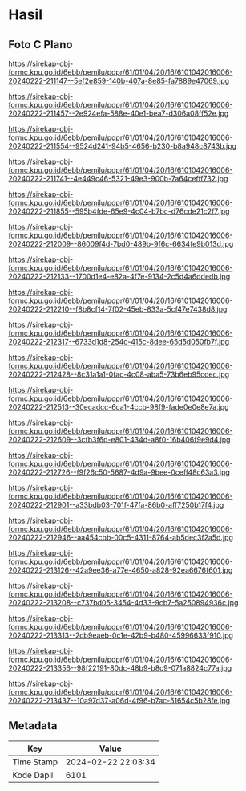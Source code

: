 # Hasil

## Foto C Plano

https://sirekap-obj-formc.kpu.go.id/6ebb/pemilu/pdpr/61/01/04/20/16/6101042016006-20240222-211147--5ef2e859-140b-407a-8e85-fa7889e47069.jpg

https://sirekap-obj-formc.kpu.go.id/6ebb/pemilu/pdpr/61/01/04/20/16/6101042016006-20240222-211457--2e924efa-588e-40e1-bea7-d306a08ff52e.jpg

https://sirekap-obj-formc.kpu.go.id/6ebb/pemilu/pdpr/61/01/04/20/16/6101042016006-20240222-211554--9524d241-94b5-4656-b230-b8a948c8743b.jpg

https://sirekap-obj-formc.kpu.go.id/6ebb/pemilu/pdpr/61/01/04/20/16/6101042016006-20240222-211741--4e449c46-5321-49e3-900b-7a64cefff732.jpg

https://sirekap-obj-formc.kpu.go.id/6ebb/pemilu/pdpr/61/01/04/20/16/6101042016006-20240222-211855--595b4fde-65e9-4c04-b7bc-d76cde21c2f7.jpg

https://sirekap-obj-formc.kpu.go.id/6ebb/pemilu/pdpr/61/01/04/20/16/6101042016006-20240222-212009--86009f4d-7bd0-489b-9f6c-6634fe9b013d.jpg

https://sirekap-obj-formc.kpu.go.id/6ebb/pemilu/pdpr/61/01/04/20/16/6101042016006-20240222-212133--1700d1e4-e82a-4f7e-9134-2c5d4a6ddedb.jpg

https://sirekap-obj-formc.kpu.go.id/6ebb/pemilu/pdpr/61/01/04/20/16/6101042016006-20240222-212210--f8b8cf14-7f02-45eb-833a-5cf47e7438d8.jpg

https://sirekap-obj-formc.kpu.go.id/6ebb/pemilu/pdpr/61/01/04/20/16/6101042016006-20240222-212317--6733d1d8-254c-415c-8dee-65d5d050fb7f.jpg

https://sirekap-obj-formc.kpu.go.id/6ebb/pemilu/pdpr/61/01/04/20/16/6101042016006-20240222-212428--8c31a1a1-0fac-4c08-aba5-73b6eb95cdec.jpg

https://sirekap-obj-formc.kpu.go.id/6ebb/pemilu/pdpr/61/01/04/20/16/6101042016006-20240222-212513--30ecadcc-6ca1-4ccb-98f9-fade0e0e8e7a.jpg

https://sirekap-obj-formc.kpu.go.id/6ebb/pemilu/pdpr/61/01/04/20/16/6101042016006-20240222-212609--3cfb3f6d-e801-434d-a8f0-16b406f9e9d4.jpg

https://sirekap-obj-formc.kpu.go.id/6ebb/pemilu/pdpr/61/01/04/20/16/6101042016006-20240222-212726--f9f26c50-5687-4d9a-9bee-0ceff48c63a3.jpg

https://sirekap-obj-formc.kpu.go.id/6ebb/pemilu/pdpr/61/01/04/20/16/6101042016006-20240222-212901--a33bdb03-701f-47fa-86b0-aff7250b17f4.jpg

https://sirekap-obj-formc.kpu.go.id/6ebb/pemilu/pdpr/61/01/04/20/16/6101042016006-20240222-212946--aa454cbb-00c5-4311-8764-ab5dec3f2a5d.jpg

https://sirekap-obj-formc.kpu.go.id/6ebb/pemilu/pdpr/61/01/04/20/16/6101042016006-20240222-213126--42a9ee36-a77e-4650-a828-92ea6676f601.jpg

https://sirekap-obj-formc.kpu.go.id/6ebb/pemilu/pdpr/61/01/04/20/16/6101042016006-20240222-213208--c737bd05-3454-4d33-9cb7-5a250894936c.jpg

https://sirekap-obj-formc.kpu.go.id/6ebb/pemilu/pdpr/61/01/04/20/16/6101042016006-20240222-213313--2db9eaeb-0c1e-42b9-b480-45996633f910.jpg

https://sirekap-obj-formc.kpu.go.id/6ebb/pemilu/pdpr/61/01/04/20/16/6101042016006-20240222-213356--98f22191-80dc-48b9-b8c9-071a8824c77a.jpg

https://sirekap-obj-formc.kpu.go.id/6ebb/pemilu/pdpr/61/01/04/20/16/6101042016006-20240222-213437--10a97d37-a06d-4f96-b7ac-51654c5b28fe.jpg


## Metadata

| Key        | Value               |
| ---------- | ------------------- |
| Time Stamp | 2024-02-22 22:03:34 |
| Kode Dapil | 6101                |



